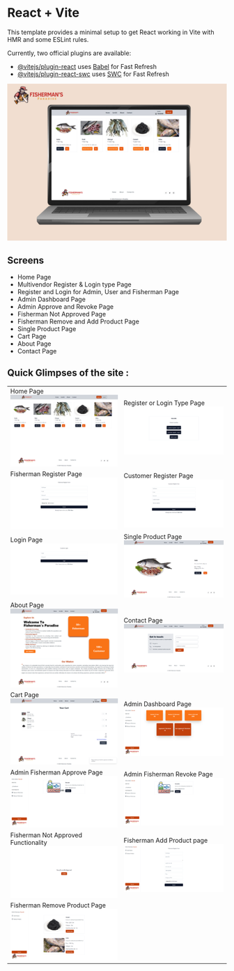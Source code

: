 # React + Vite

This template provides a minimal setup to get React working in Vite with HMR and some ESLint rules.

Currently, two official plugins are available:

- [@vitejs/plugin-react](https://github.com/vitejs/vite-plugin-react/blob/main/packages/plugin-react/README.md) uses [Babel](https://babeljs.io/) for Fast Refresh
- [@vitejs/plugin-react-swc](https://github.com/vitejs/vite-plugin-react-swc) uses [SWC](https://swc.rs/) for Fast Refresh



<img src="./ScreenShots/Fisherman's_Paradise.jpg" alt="Home Page"/>

 <br />

## Screens
- Home Page
- Multivendor Register & Login type Page
- Register and Login for Admin, User and Fisherman Page
- Admin Dashboard Page
- Admin Approve and Revoke Page
- Fisherman Not Approved Page
- Fisherman Remove and Add Product Page
- Single Product Page
- Cart Page
- About Page
- Contact Page
  <br />

## Quick Glimpses of the site :

 <table>
  <tr>
    <td>Home Page<img src="./ScreenShots/HomePage.png" alt="HomePage" /> </td>
    <td>Register or Login Type Page<img src="./ScreenShots/Reistration_Login_Type.png" alt="ReistrationLoginTypePage" /></td>
  </tr>
  <tr>
    <td>Fisherman Register Page<img src="./ScreenShots/Fisherman_register.png" alt="FishermanRegisterPage" /></td>
    <td>Customer Register Page<img src="./ScreenShots/Customer_Register.png" alt="CustomerRegisterPage" /></td>
  </tr>
  <tr>
    <td>Login Page<img src="./ScreenShots/Customer_Login.png" alt="LoginPage" /></td>
    <td>Single Product Page<img src="./ScreenShots/Customer_SingleProductPage.png" alt="SingleProductPage" /></td>
  </tr>
<tr>
    <td>About Page<img src="./ScreenShots/About.png" alt="AboutPage" /></td>
    <td>Contact Page<img src="./ScreenShots/Contact.png" alt="ContactPage" /></td>
  </tr>
<tr>
    <td>Cart Page<img src="./ScreenShots/Cusotmer_Cart.png" alt="CartPage" /></td>
    <td>Admin Dashboard Page<img src="./ScreenShots/Admin_Dashboard.png" alt="AdminDashboardPage" /></td>
  </tr>
<tr>
    <td>Admin Fisherman Approve Page<img src="./ScreenShots/Admin_Approval.png" alt="AdminApprovePage" /></td>
    <td>Admin Fisherman Revoke Page<img src="./ScreenShots/Admin_Revoke.png" alt="AdminRevokePage" /></td>
  </tr>
<tr>
    <td>Fisherman Not Approved Functionality<img src="./ScreenShots/Fisherman_NotApproved.png" alt="Fisherman_NotApproved" /></td>
    <td>Fisherman Add Product page<img src="./ScreenShots/Fisherman_AddProduct.png" alt="AddProductPage" /></td>
  </tr>
<tr>
    <td>Fisherman Remove Product Page<img src="./ScreenShots/Fisherman_RemoveProduct.png" alt="RemoveProductPage" /></td>
  </tr>
 </table>
